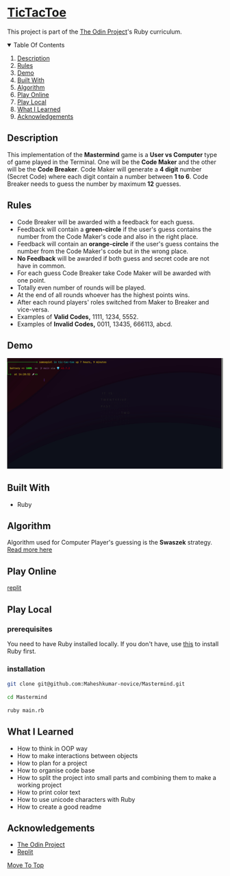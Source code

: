 # [TicTacToe](https://en.wikipedia.org/wiki/Tic-tac-toe)
This project is part of the [The Odin Project](https://www.theodinproject.com/paths/full-stack-ruby-on-rails/courses/ruby-programming/lessons/tic-tac-toe)'s Ruby curriculum.

<details open="open">
  <summary>Table Of Contents</summary>
  <ol>
    <li>
      <a href="#description">Description</a>
    </li>
     <li>
      <a href="#rules">Rules</a>
    </li>
    <li>
      <a href="#demo">Demo</a>
    </li>
    <li>
      <a href="#built-with">Built With</a>
    </li>
    <li>
      <a href="#algorithm">Algorithm</a>
    </li>
    <li>
      <a href="#play-online">Play Online</a>
    </li>
    <li>
      <a href="#play-local">Play Local</a>
    </li>
    <li>
      <a href="#what-i-learned">What I Learned</a>
    </li>
     <li>
      <a href="#acknowledgements">Acknowledgements</a>
    </li>
  </ol>
</details>

## Description
This implementation of the **Mastermind** game is a **User vs Computer** type of game played in the Terminal. One will be the **Code Maker** and the other will be the **Code Breaker**. Code Maker will generate a **4 digit** number (Secret Code) where each digit contain a number between **1 to 6**. Code Breaker needs to guess the number by maximum **12** guesses. 

## Rules
* Code Breaker will be awarded with a feedback for each guess.
* Feedback will contain a **green-circle** if the user's guess contains the number from the Code Maker's code and also in the right place.
* Feedback will contain an **orange-circle** if the user's guess contains the number from the Code Maker's code but in the wrong place.
* **No Feedback** will be awarded if both guess and secret code are not have in common.
* For each guess Code Breaker take Code Maker will be awarded with one point.
* Totally even number of rounds will be played.
* At the end of all rounds whoever has the highest points wins.
* After each round players' roles switched from Maker to Breaker and vice-versa.
* Examples of **Valid Codes,** 1111, 1234, 5552. 
* Examples of **Invalid Codes,** 0011, 13435, 666113, abcd.

## Demo
![Example](./assets/example.gif)
</br>

## Built With
* Ruby

## Algorithm
Algorithm used for Computer Player's guessing is the **Swaszek** strategy. [Read more here](https://puzzling.stackexchange.com/a/8884)

## Play Online
[replit](https://replit.com/@MaheshkumarP/Tic-Tac-Toe)

## Play Local
### prerequisites
You need to have Ruby installed locally. If you don't have, use [this](https://www.theodinproject.com/paths/full-stack-ruby-on-rails/courses/ruby-programming/lessons/installing-ruby-ruby-programming) to install Ruby first.
### installation
```sh
git clone git@github.com:Maheshkumar-novice/Mastermind.git
```
```sh
cd Mastermind
```
```sh
ruby main.rb
```

## What I Learned
* How to think in OOP way
* How to make interactions between objects
* How to plan for a project
* How to organise code base
* How to split the project into small parts and combining them to make a working project
* How to print color text
* How to use unicode characters with Ruby
* How to create a good readme

## Acknowledgements
* [The Odin Project](https://theodinproject.com)
* [Replit](https://replit.com)

[Move To Top](#tictactoe)

